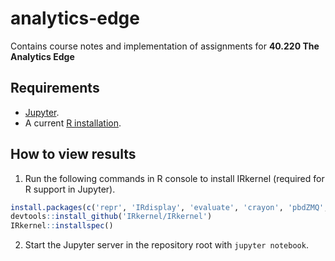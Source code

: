 # analytics-edge

Contains course notes and implementation of assignments for **40.220 The Analytics Edge**

## Requirements

* [Jupyter](http://jupyter.org).
* A current [R installation](https://www.R-project.org).

## How to view results
1. Run the following commands in R console to install IRkernel (required for R support in Jupyter).
```R
install.packages(c('repr', 'IRdisplay', 'evaluate', 'crayon', 'pbdZMQ', 'devtools', 'uuid', 'digest'))
devtools::install_github('IRkernel/IRkernel')
IRkernel::installspec()
```
2. Start the Jupyter server in the repository root with `jupyter notebook`.